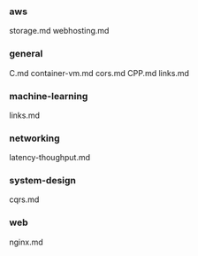 ### aws

storage.md
webhosting.md

### general

C.md
container-vm.md
cors.md
CPP.md
links.md

### machine-learning

links.md

### networking

latency-thoughput.md

### system-design

cqrs.md

### web

nginx.md

